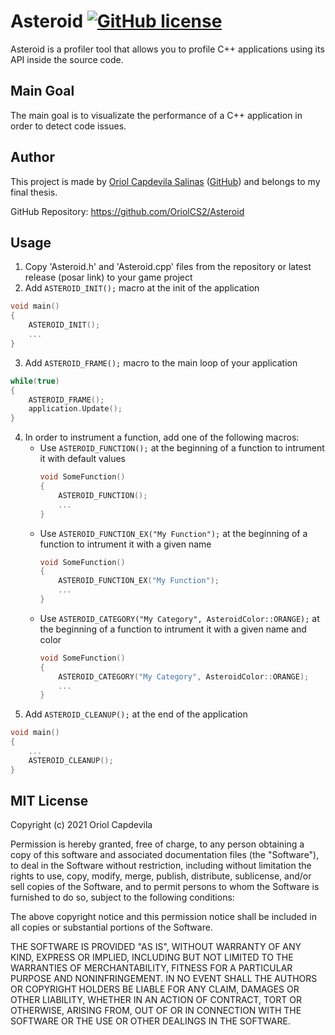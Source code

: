 # Asteroid [![GitHub license](https://img.shields.io/github/license/OriolCS2/Asteroid)](https://github.com/OriolCS2/Asteroid/blob/main/LICENSE)


Asteroid is a profiler tool that allows you to profile C++ applications using its API inside the source code.

## Main Goal
The main goal is to visualizate the performance of a C++ application in order to detect code issues.

## Author
This project is made by [Oriol Capdevila Salinas](https://www.linkedin.com/in/oriol-capdevila-0a6b3914b/) ([GitHub](https://github.com/OriolCS2)) and belongs to my final thesis.

GitHub Repository: https://github.com/OriolCS2/Asteroid

## Usage

1. Copy 'Asteroid.h' and 'Asteroid.cpp' files from the repository or latest release (posar link) to your game project
2. Add ```ASTEROID_INIT();``` macro at the init of the application
  ```cpp
  void main() 
  {
      ASTEROID_INIT();
      ...
  } 
  ```
3. Add ```ASTEROID_FRAME();``` macro to the main loop of your application
  ```cpp
  while(true) 
  {
      ASTEROID_FRAME();
      application.Update();
  } 
  ```
4. In order to instrument a function, add one of the following macros:
    * Use ```ASTEROID_FUNCTION();``` at the beginning of a function to intrument it with default values
      ```cpp
      void SomeFunction() 
      {
          ASTEROID_FUNCTION();
          ...
      } 
      ```
    * Use ```ASTEROID_FUNCTION_EX("My Function");``` at the beginning of a function to intrument it with a given name
      ```cpp
      void SomeFunction() 
      {
          ASTEROID_FUNCTION_EX("My Function");
          ...
      } 
      ```
    * Use ```ASTEROID_CATEGORY("My Category", AsteroidColor::ORANGE);``` at the beginning of a function to intrument it with a given name and color
      ```cpp
      void SomeFunction() 
      {
          ASTEROID_CATEGORY("My Category", AsteroidColor::ORANGE);
          ...
      } 
      ```
5. Add ```ASTEROID_CLEANUP();``` at the end of the application
  ```cpp
  void main() 
  {
      ...
      ASTEROID_CLEANUP();
  } 
  ```

## MIT License

Copyright (c) 2021 Oriol Capdevila

Permission is hereby granted, free of charge, to any person obtaining a copy
of this software and associated documentation files (the "Software"), to deal
in the Software without restriction, including without limitation the rights
to use, copy, modify, merge, publish, distribute, sublicense, and/or sell
copies of the Software, and to permit persons to whom the Software is
furnished to do so, subject to the following conditions:

The above copyright notice and this permission notice shall be included in all
copies or substantial portions of the Software.

THE SOFTWARE IS PROVIDED "AS IS", WITHOUT WARRANTY OF ANY KIND, EXPRESS OR
IMPLIED, INCLUDING BUT NOT LIMITED TO THE WARRANTIES OF MERCHANTABILITY,
FITNESS FOR A PARTICULAR PURPOSE AND NONINFRINGEMENT. IN NO EVENT SHALL THE
AUTHORS OR COPYRIGHT HOLDERS BE LIABLE FOR ANY CLAIM, DAMAGES OR OTHER
LIABILITY, WHETHER IN AN ACTION OF CONTRACT, TORT OR OTHERWISE, ARISING FROM,
OUT OF OR IN CONNECTION WITH THE SOFTWARE OR THE USE OR OTHER DEALINGS IN THE
SOFTWARE.
